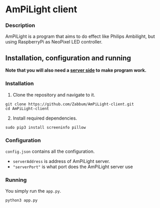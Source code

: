 # AmPiLight client
### Description
AmPiLight is a program that aims to do effect like Philips Ambilight, but using RaspberryPi as NeoPixel LED controller.

## Installation, configuration and running
**Note that you will also need a [server side](https://github.com/Zabbum/AmPiLight-server) to make program work.**

### Installation
1. Clone the repository and navigate to it.
```
git clone https://github.com/Zabbum/AmPiLight-client.git
cd AmPiLight-client
```
2. Install required dependencies.
```
sudo pip3 install screeninfo pillow
```
### Configuration
`config.json` contains all the configuration.
- `serverAddress` is address of AmPiLight server.
- `"serverPort"` is what port does the AmPiLight server use
### Running
You simply run the `app.py`.
```
python3 app.py
```